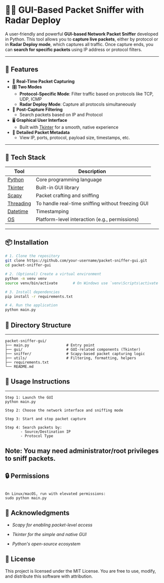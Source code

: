 # 🕵️‍♂️ GUI-Based Packet Sniffer with Radar Deploy

A user-friendly and powerful **GUI-based Network Packet Sniffer** developed in Python. This tool allows you to **capture live packets**, either by protocol or in **Radar Deploy mode**, which captures all traffic. Once capture ends, you can **search for specific packets** using IP address or protocol filters.

---

## 🚀 Features

- 📡 **Real-Time Packet Capturing**
- 🎛️ **Two Modes**
  - **Protocol-Specific Mode**: Filter traffic based on protocols like TCP, UDP, ICMP
  - **Radar Deploy Mode**: Capture all protocols simultaneously
- 🔎 **Post-Capture Filtering**
  - Search packets based on IP and Protocol
- 🖥️ **Graphical User Interface**
  - Built with [Tkinter](https://docs.python.org/3/library/tkinter.html) for a smooth, native experience
- 📄 **Detailed Packet Metadata**
  - View IP, ports, protocol, payload size, timestamps, etc.

---

## 🧰 Tech Stack

| Tool | Description |
|------|-------------|
| [Python](https://www.python.org/) | Core programming language |
| [Tkinter](https://docs.python.org/3/library/tkinter.html) | Built-in GUI library |
| [Scapy](https://scapy.readthedocs.io/en/latest/) | Packet crafting and sniffing |
| [Threading](https://docs.python.org/3/library/threading.html) | To handle real-time sniffing without freezing GUI |
| [Datetime](https://docs.python.org/3/library/datetime.html) | Timestamping |
| [OS](https://docs.python.org/3/library/os.html) | Platform-level interaction (e.g., permissions) |

---

## 📦 Installation

```bash
# 1. Clone the repository
git clone https://github.com/your-username/packet-sniffer-gui.git
cd packet-sniffer-gui

# 2. (Optional) Create a virtual environment
python -m venv venv
source venv/bin/activate       # On Windows use `venv\Scripts\activate`

# 3. Install dependencies
pip install -r requirements.txt

# 4. Run the application
python main.py

 ```

## 📁 Directory Structure

---

 ```
packet-sniffer-gui/
├── main.py                 # Entry point
├── gui/                    # GUI-related components (Tkinter)
├── sniffer/                # Scapy-based packet capturing logic
├── utils/                  # Filtering, formatting, helpers
├── requirements.txt
└── README.md

 ```
## 🧪 Usage Instructions

---
 ```
Step 1: Launch the GUI
python main.py

Step 2: Choose the network interface and sniffing mode

Step 3: Start and stop packet capture

Step 4: Search packets by:
        - Source/Destination IP
        - Protocol Type

 ```
 
## Note: You may need administrator/root privileges to sniff packets.

## 🔒 Permissions

 ```
 
 On Linux/macOS, run with elevated permissions:
sudo python main.py

  ```
## 🙌 Acknowledgments

 -	*Scapy for enabling packet-level access*

 -	*Tkinter for the simple and native GUI*

 -	*Python's open-source ecosystem*

## 📄 License

This project is licensed under the MIT License.
You are free to use, modify, and distribute this software with attribution.
